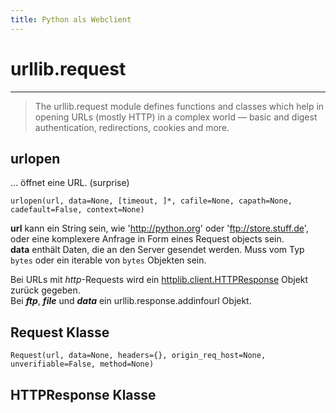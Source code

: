 ```yaml
---
title: Python als Webclient
---
```


# urllib.request

---

> The urllib.request module defines functions and classes which help in opening URLs (mostly HTTP) in a complex world — basic and digest authentication, redirections, cookies and more.

## urlopen

... öffnet eine URL. (surprise)

    urlopen(url, data=None, [timeout, ]*, cafile=None, capath=None, cadefault=False, context=None)

**url** kann ein String sein, wie 'http://python.org' oder 'ftp://store.stuff.de', oder eine komplexere Anfrage in Form eines Request objects sein.  
**data** enthält Daten, die an den Server gesendet werden. Muss vom Typ `bytes` oder ein iterable von `bytes` Objekten sein.  

Bei URLs mit *http*-Requests wird ein [httplib.client.HTTPResponse](#httpresponse-class) Objekt zurück gegeben.  
Bei _**ftp**_, _**file**_ und _**data**_ ein urllib.response.addinfourl Objekt.


## Request Klasse

    Request(url, data=None, headers={}, origin_req_host=None, unverifiable=False, method=None)

## HTTPResponse Klasse

